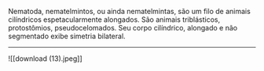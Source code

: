 Nematoda, nematelmintos, ou ainda nematelmintas, são um filo de animais cilíndricos espetacularmente alongados. São animais triblásticos, protostômios, pseudocelomados. Seu corpo cilíndrico, alongado e não segmentado exibe simetria bilateral.

---
![[download (13).jpeg]]